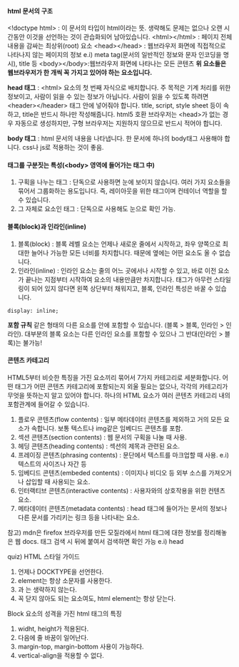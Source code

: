 #### html 문서의 구조
\<!doctype html> : 이 문서의 타입이 html이라는 뜻. 생략해도 문제는 없으나 오랜 시간동안 이것을 선언하는 것이 관습화되어 남아있습니다.
\<html>\</html> : 페이지 전체 내용을 감싸는 최상위(root) 요소
\<head>\</head> : 웹브라우저 화면에 직접적으로 나타나지 않는 페이지의 정보 e.i) meta tag(문서의 일반적인 정보와 문자 인코딩을 명시), title 등
\<body>\</body>:웹브라우저 화면에 나타나는 모든 콘텐츠
**위 요소들은 웹브라우저가 한 개씩 꼭 가지고 있어야 하는 요소입니다.**

**head 태그** : \<html> 요소의 첫 번째 자식으로 배치합니다. 주 목적은 기계 처리를 위한 정보이고, 사람이 읽을 수 있는 정보가 아닙니다. 사람이 읽을 수 있도록 하려면 \<header>\</header> 태그 안에 넣어줘야 합니다.
 title, script, style sheet 등이 속하고, title은 반드시 하나만 작성해줍니다.
html5 호환 브라우저는 \<head>가 없는 경우 자동으로 생성하지만, 구형 브라우저는 지원하지 않으므로 반드시 적어야 합니다.

**body 태그** : html 문서의 내용을 나타냅니다. 한 문서에 하나의 body태그 사용해야 합니다. css나 js로 적용하는 것이 좋음.<br>

#### 태그를 구분짓는 특성(\<body> 영역에 들어가는 태그 中)
1. 구획을 나누는 태그 : 단독으로 사용하면 눈에 보이지 않습니다. 여러 가지 요소들을 묶어서 그룹화하는 용도입니다. 즉, 레이아웃을 위한 태그이며 컨테이너 역할을 할 수 있습니다.
2. 그 자체로 요소인 태그 : 단독으로 사용해도 눈으로 확인 가능.

#### 블록(block)과 인라인(inline)
1. 블록(block) : 블록 레벨 요소는 언제나 새로운 줄에서 시작하고, 좌우 양쪽으로 최대한 늘어나 가능한 모든 너비를 차지합니다. 때문에 옆에는 어떤 요소도 올 수 없습니다.
2. 인라인(inline) : 인라인 요소는 줄의 어느 곳에서나 시작할 수 있고, 바로 이전 요소가 끝나는 지점부터 시작하여 요소의 내용만큼만 차지합니다.
태그가 아무런 스타일링이 되어 있지 않다면 왼쪽 상단부터 채워지고, 블록, 인라인 특성은 바꿀 수 있습니다.
```
display: inline;
```
**포함 규칙**
같은 형태의 다른 요소를 안에 포함할 수 있습니다. (블록 > 블록, 인라인 > 인라인).
대부분의 블록 요소는 다른 인라인 요소를 포함할 수 있으나 그 반대(인라인 > 블록)는 불가능!

#### 콘텐츠 카테고리
HTML5부터 비슷한 특징을 가진 요소끼리 묶어서 7가지 카테고리로 세분화합니다. 어떤 태그가 어떤 콘텐츠 카테고리에 포함되는지 외울 필요는 없으나, 각각의 카테고리가 무엇을 뜻하는지 알고 있어야 합니다.
하나의 HTML 요소가 여러 콘텐츠 카테고리 내의 포함관계에 들어갈 수 있습니다.
1. 플로우 콘텐츠(flow contents) : 일부 메타데이터 콘텐츠를 제외하고 거의 모든 요소가 속합니다. 보통 텍스트나 img같은 임베디드 콘텐츠를 포함.
2. 섹션 콘텐츠(section contents) : 웹 문서의 구획을 나눌 때 사용.
3. 헤딩 콘텐츠(heading contents) : 섹션의 제목과 관련된 요소.
4. 프레이징 콘텐츠(phrasing contents) : 문단에서 텍스트를 마크업할 때 사용. e.i) 텍스트의 사이즈나 자간 등
5. 임베디드 콘텐츠(embeded contents) : 이미지나 비디오 등 외부 소스를 가져오거나 삽입할 때 사용되는 요소.
6. 인터랙티브 콘텐츠(interactive contents) : 사용자와의 상호작용을 위한 컨텐츠 요소.
7. 메타데이터 콘텐츠(metadata contents) : head 태그에 들어가는 문서의 정보나 다른 문서를 가리키는 링크 등을 나타내는 요소.

참고) mdn은 firefox 브라우저를 만든 모질라에서 html 태그에 대한 정보를 정리해놓은 웹 docs. 태그 검색 시 뒤에 붙여서 검색하면 확인 가능 e.i) head

quiz)
HTML 스타일 가이드
1. 언제나 DOCKTYPE을 선언한다.  
2. element는 항상 소문자를 사용한다.
3. <html>과 <body>는 생략하지 않는다.
4. 꼭 닫지 않아도 되는 요소여도, html element는 항상 닫는다.

Block 요소의 성격을 가진 html 태그의 특징
1. widht, height가 적용된다.
2. 다음에 줄 바꿈이 일어난다.
3. margin-top, margin-bottom 사용이 가능하다.
4. vertical-align을 적용할 수 없다.
